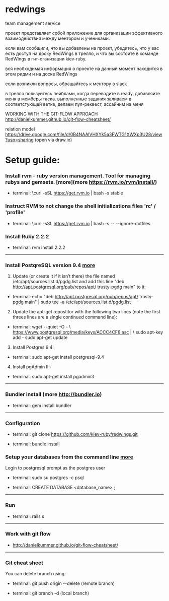 # redwings
team management service

проект представляет собой приложение для организации эффективного взаимодействия между ментором и учениками.

если вам сообщили, что вы добавлены на проект, убедитесь, что у вас есть доступ на доску RedWings в трелло, и что вы состоите в команде RedWings в гит-оганизации kiev-ruby.

вся необходимая информация о проекте на данный момент находится в этом ридми и на доске RedWings

если возникли вопросы, обращайтесь к ментору в slack


в трелло пользуйтесь лейблами, когда переводите в ready, добавляйте меня в мемберы таска.
выполненные задания заливаем в соответстующей ветке, делаем пул-реквест, ассайним на меня

WORKING WITH THE GIT-FLOW APPROACH http://danielkummer.github.io/git-flow-cheatsheet/

relation model
https://drive.google.com/file/d/0B4NAAlVHXYk5a3FWTG1XWXp3U28/view?usp=sharing (open via draw.io)



# Setup guide:


### Install rvm - ruby version management. Tool for managing rubys and gemsets. [more](more https://rvm.io/rvm/install/)

* terminal: \curl -sSL https://get.rvm.io | bash -s stable  


### Instruct RVM to not change the shell initializations files 'rc' / 'profile'                  

* terminal: \curl -sSL https://get.rvm.io | bash -s -- --ignore-dotfiles   


### Install Ruby 2.2.2

* terminal: rvm install 2.2.2  

***  


### Install PostqreSQL version 9.4 [more](http://www.postgresql.org/download/linux/ubuntu/)

1. Update (or create it if it isn’t there) the file named /etc/apt/sources.list.d/pgdg.list and add this line 
"deb http://apt.postgresql.org/pub/repos/apt/ trusty-pgdg main" to it:

* terminal: echo "deb http://apt.postgresql.org/pub/repos/apt/ trusty-pgdg main" | sudo tee -a /etc/apt/sources.list.d/pgdg.list

2. Update the apt-get repostitor with the following two lines (note the first threes lines are a single continued command line):

* terminal: wget --quiet -O - \ https://www.postgresql.org/media/keys/ACCC4CF8.asc | \ sudo apt-key add - sudo apt-get update

3. Install Postgres 9.4:

* terminal: sudo apt-get install postgresql-9.4

4. Install pgAdmin III:

* terminal: sudo apt-get install pgadmin3

***

### Bundler install (more http://bundler.io)

* terminal: gem install bundler 

***  

### Configuration

* terminal: git clone https://github.com/kiev-ruby/redwings.git 

* terminal: bundle install

### Setup your databases from the command line [more](https://www.digitalocean.com/community/tutorials/how-to-setup-ruby-on-rails-with-postgres)

Login to postgresql prompt as the postgres user

* terminal: sudo su postgres -c psql

* terminal: CREATE DATABASE <database_name> ;


***

### Run

* terminal: rails s

***  

### Work with git flow 

* http://danielkummer.github.io/git-flow-cheatsheet/

***

### Git cheat sheet

You can delete branch using:

* terminal: git push origin --delete <branchName>  (remote branch)

* terminal: git branch -d <branchName>             (local branch)


